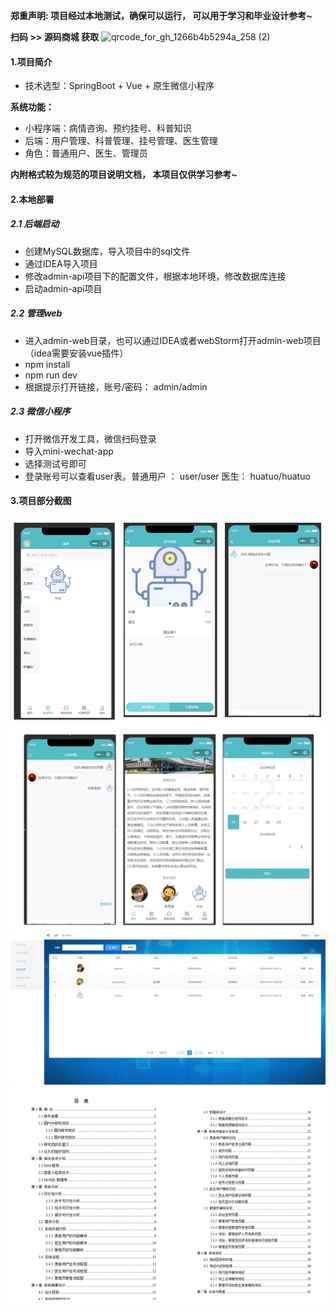 **郑重声明: 项目经过本地测试，确保可以运行， 可以用于学习和毕业设计参考~**

**扫码 >> 源码商城 获取** ![qrcode_for_gh_1266b4b5294a_258 (2)](https://github.com/user-attachments/assets/45838afd-19a8-4cdc-bdd5-74b9c76fb241)

#### 1.项目简介
- 技术选型：SpringBoot + Vue + 原生微信小程序

**系统功能：**

- 小程序端：病情咨询、预约挂号、科普知识
- 后端：用户管理、科普管理、挂号管理、医生管理
- 角色：普通用户、医生、管理员

**内附格式较为规范的项目说明文档， 本项目仅供学习参考~**

#### 2.本地部署
##### 2.1 后端启动
- 创建MySQL数据库，导入项目中的sql文件
- 通过IDEA导入项目
- 修改admin-api项目下的配置文件，根据本地环境，修改数据库连接
- 启动admin-api项目

##### 2.2 管理web
- 进入admin-web目录，也可以通过IDEA或者webStorm打开admin-web项目（idea需要安装vue插件）
- npm install
- npm run dev
- 根据提示打开链接，账号/密码： admin/admin

##### 2.3 微信小程序
- 打开微信开发工具，微信扫码登录
- 导入mini-wechat-app
- 选择测试号即可
- 登录账号可以查看user表。普通用户 ： user/user  医生： huatuo/huatuo

#### 3.项目部分截图
![输入图片说明](92.png)![输入图片说明](93.png)![输入图片说明](94.png)![输入图片说明](91.png)
